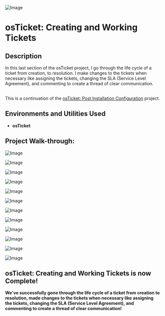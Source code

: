 <p align="center">
 
![Image](https://github.com/user-attachments/assets/7e66b861-ba78-44a7-964c-f5b6a3e18840)
<br />

<h1>osTicket: Creating and Working Tickets</h1>


<h2>Description</h2>
In this last section of the osTicket project, I go through the life cycle of a ticket from creation, to resolution. I make changes to the tickets when necessary like assigning the tickets, changing the SLA (Service Level Agreement), and commenting to create a thread of clear communication. 
<br/>
<br/>

This is a continuation of the [osTicket: Post Installation Configuration](https://github.com/ccollins-21/osTicket-Post-Installation-Configuration) project.
<br />


<h2>Environments and Utilities Used</h2>

- <b>osTicket</b>

<h2>Project Walk-through:</h2>

![Image](https://github.com/user-attachments/assets/3a6686e4-ec47-4095-ab91-f66440fa11fa)

![Image](https://github.com/user-attachments/assets/6f585695-f943-411e-a206-cd0dba85e635)

![Image](https://github.com/user-attachments/assets/1c7fd111-026c-46de-971f-a00f0e5b3342)

![Image](https://github.com/user-attachments/assets/6bcc54a9-1623-456d-b65a-9b5df9bed6bc)

![Image](https://github.com/user-attachments/assets/4029610d-797d-48e3-9d68-08a4f887bd91)

![Image](https://github.com/user-attachments/assets/4850dd6a-4968-48e6-8b7c-6a03cdc6182b)

![Image](https://github.com/user-attachments/assets/a4c5a881-53c5-4b93-9116-80247d3134d4)

![Image](https://github.com/user-attachments/assets/977ac903-759c-4a1b-8a38-13ebd96dbb77)

![Image](https://github.com/user-attachments/assets/a4a1f5eb-29c0-4847-8e88-20283aacc308)

![Image](https://github.com/user-attachments/assets/397f407d-47dc-492c-9193-6d85042c91f9)

![Image](https://github.com/user-attachments/assets/a018862f-fb75-484e-a9c0-6b9f17ef4397)

![Image](https://github.com/user-attachments/assets/ce79f678-1157-4277-a8b2-b6bc15d83f16)

<h2>osTicket: Creating and Working Tickets is now Complete!</h2>

<b> We've successfully gone through the life cycle of a ticket from creation to resolution, made changes to the tickets when necessary like assigning the tickets, changing the SLA (Service Level Agreement), and commenting to create a thread of clear communication! </b>
<br />
<br />
</p>

<!--
 ```diff
- text in red
+ text in green
! text in orange
# text in gray
@@ text in purple (and bold)@@
```
--!>

